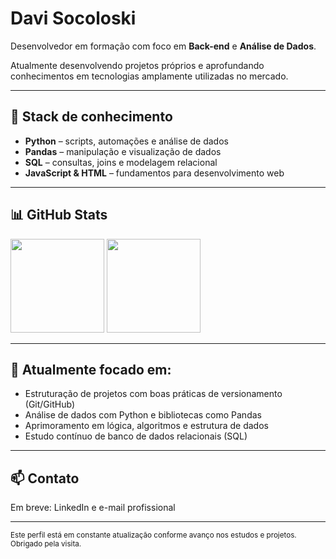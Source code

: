 # Davi Socoloski

Desenvolvedor em formação com foco em **Back-end** e **Análise de Dados**.

Atualmente desenvolvendo projetos próprios e aprofundando conhecimentos em tecnologias amplamente utilizadas no mercado.

---

## 🧰 Stack de conhecimento

- **Python** – scripts, automações e análise de dados  
- **Pandas** – manipulação e visualização de dados  
- **SQL** – consultas, joins e modelagem relacional  
- **JavaScript & HTML** – fundamentos para desenvolvimento web

---

## 📊 GitHub Stats

<p align="left">
  <img height="150em" src="https://github-readme-stats.vercel.app/api?username=davisocoloski1&show_icons=true&theme=dark&hide_border=true" />
  <img height="150em" src="https://github-readme-stats.vercel.app/api/top-langs/?username=davisocoloski1&layout=compact&theme=dark&hide_border=true" />
</p>


---

## 📌 Atualmente focado em:

- Estruturação de projetos com boas práticas de versionamento (Git/GitHub)  
- Análise de dados com Python e bibliotecas como Pandas  
- Aprimoramento em lógica, algoritmos e estrutura de dados  
- Estudo contínuo de banco de dados relacionais (SQL)

---

## 📫 Contato

Em breve: LinkedIn e e-mail profissional

---

<sub>Este perfil está em constante atualização conforme avanço nos estudos e projetos. Obrigado pela visita.</sub>